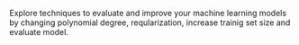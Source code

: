 Explore techniques to evaluate and improve your machine learning models by changing polynomial degree, reqularization, increase trainig set size and evaluate model.